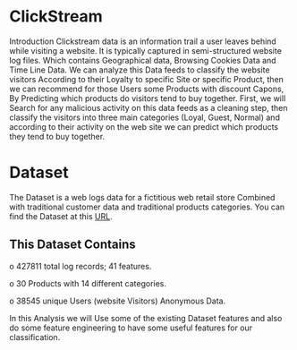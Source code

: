 # ClickStream
Introduction
Clickstream data is an information trail a user leaves behind while visiting a website. It is typically captured in semi-structured website log files. Which contains Geographical data, Browsing Cookies Data and Time Line Data.
We can analyze this Data feeds to classify the website visitors According to their Loyalty to specific Site or specific Product, then we can recommend for those Users some Products with discount Capons, By Predicting which products do visitors tend to buy together.
First, we will Search for any malicious activity on this data feeds as a cleaning step, then classify the visitors into three main categories (Loyal, Guest, Normal) and according to their activity on the web site we can predict which products they tend to buy together.

# Dataset


The Dataset is a web logs data for a fictitious web retail store Combined with traditional customer data and traditional products categories. 
You can find the Dataset at this [URL](https://s3.amazonaws.com/hw-sandbox/tutorial8/RefineDemoData.zip).  

This Dataset Contains 
---------------------
o	427811 total log records; 41 features. 

o	30 Products with 14 different categories.

o	38545 unique Users (website Visitors) Anonymous Data.


In this Analysis we will Use some of the existing Dataset features and also do some feature engineering to have some useful features for our classification.


